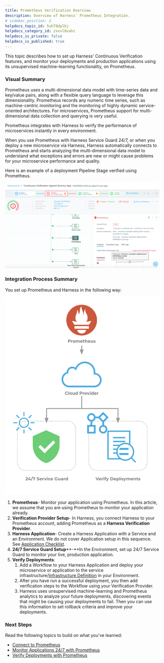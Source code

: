 ```yaml
---
title: Prometheus Verification Overview
description: Overview of Harness' Prometheus Integration.
# sidebar_position: 2
helpdocs_topic_id: 5uh79dplbj
helpdocs_category_id: zxxvl8vahz
helpdocs_is_private: false
helpdocs_is_published: true
---
```


This topic describes how to set up Harness' Continuous Verification features, and monitor your deployments and production applications using its unsupervised machine-learning functionality, on Prometheus.

### Visual Summary

Prometheus uses a multi-dimensional data model with time-series data and key/value pairs, along with a flexible query language to leverage this dimensionality. Prometheus records any numeric time series, such as machine-centric monitoring and the monitoring of highly dynamic service-oriented architectures. For microservices, Prometheus support for multi-dimensional data collection and querying is very useful.

Prometheus integrates with Harness to verify the performance of microservices instantly in every environment.

When you use Prometheus with Harness Service Guard 24/7, or when you deploy a new microservice via Harness, Harness automatically connects to Prometheus and starts analyzing the multi-dimensional data model to understand what exceptions and errors are new or might cause problems for your microservice performance and quality.

Here is an example of a deployment Pipeline Stage verified using Prometheus.

![](./static/prometheus-verification-overview-74.png)

### Integration Process Summary

You set up Prometheus and Harness in the following way:

![](./static/prometheus-verification-overview-75.png)

1. **Prometheus**- Monitor your application using Prometheus. In this article, we assume that you are using Prometheus to monitor your application already.
2. **​Verification Provider Setup**- In Harness, you connect Harness to your Prometheus account, adding Prometheus as a **Harness Verification Provider**.
3. **Harness Application**- Create a Harness Application with a Service and an Environment. We do not cover Application setup in this sequence. See [Application Checklist](https://docs.harness.io/article/bucothemly-application-configuration).
4. **​24/7 Service Guard Setup****-**In the Environment, set up 24/7 Service Guard to monitor your live, production application.
5. ​**Verify Deployments**:
	1. Add a Workflow to your Harness Application and deploy your microservice or application to the service infrastructure/[Infrastructure Definition](https://docs.harness.io/article/n39w05njjv-environment-configuration#add_an_infrastructure_definition) in your Environment.
	2. After you have run a successful deployment, you then add verification steps to the Workflow using your Verification Provider.
	3. Harness uses unsupervised machine-learning and Prometheus analytics to analyze your future deployments, discovering events that might be causing your deployments to fail. Then you can use this information to set rollback criteria and improve your deployments.

### Next Steps

Read the following topics to build on what you've learned:

* [Connect to Prometheus](../../prometheus-verification/1-prometheus-connection-setup.md)
* [Monitor Applications 24/7 with Prometheus](../../prometheus-verification/2-24-7-service-guard-for-prometheus.md)
* [Verify Deployments with Prometheus](../../prometheus-verification/3-verify-deployments-with-prometheus.md)

